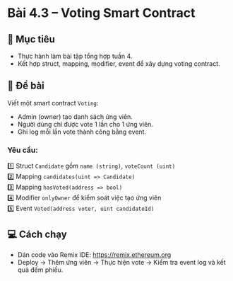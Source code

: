 # Bài 4.3 – Voting Smart Contract

## 🎯 Mục tiêu
- Thực hành làm bài tập tổng hợp tuần 4.
- Kết hợp struct, mapping, modifier, event để xây dựng voting contract.

## 📄 Đề bài
Viết một smart contract `Voting`:
- Admin (owner) tạo danh sách ứng viên.
- Người dùng chỉ được vote 1 lần cho 1 ứng viên.
- Ghi log mỗi lần vote thành công bằng event.

### Yêu cầu:
1️⃣ Struct `Candidate` gồm `name (string)`, `voteCount (uint)`  
2️⃣ Mapping `candidates(uint => Candidate)`  
3️⃣ Mapping `hasVoted(address => bool)`  
4️⃣ Modifier `onlyOwner` để kiểm soát việc tạo ứng viên  
5️⃣ Event `Voted(address voter, uint candidateId)`

## 💻 Cách chạy
- Dán code vào Remix IDE: https://remix.ethereum.org
- Deploy → Thêm ứng viên → Thực hiện vote → Kiểm tra event log và kết quả đếm phiếu.
